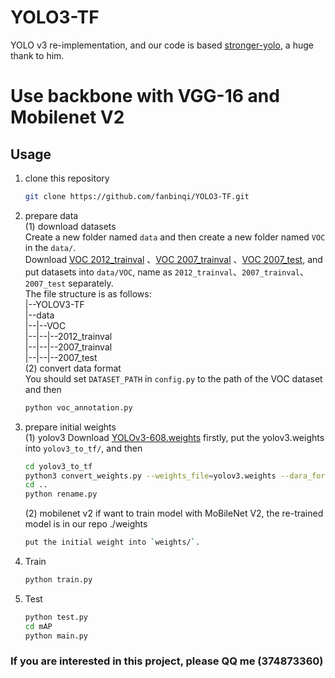 # YOLO3-TF
YOLO v3 re-implementation, and our code is based [stronger-yolo](https://github.com/Stinky-Tofu/Stronger-yolo), a huge thank to him.

# Use backbone with VGG-16 and Mobilenet V2

## Usage
1. clone this repository
    ``` bash
    git clone https://github.com/fanbinqi/YOLO3-TF.git
    ```
2. prepare data<br>
    (1) download datasets<br>
    Create a new folder named `data` and then create a new folder named `VOC` in the `data/`.<br>
    Download [VOC 2012_trainval](http://host.robots.ox.ac.uk/pascal/VOC/voc2012/VOCtrainval_11-May-2012.tar)
    、[VOC 2007_trainval](http://host.robots.ox.ac.uk/pascal/VOC/voc2007/VOCtrainval_06-Nov-2007.tar)
    、[VOC 2007_test](http://host.robots.ox.ac.uk/pascal/VOC/voc2007/VOCtest_06-Nov-2007.tar), and put datasets into `data/VOC`,
    name as `2012_trainval`、`2007_trainval`、`2007_test` separately. <br>
    The file structure is as follows:<br>
    |--YOLOV3-TF<br>
    |--data<br>
    |--|--VOC<br>
    |--|--|--2012_trainval<br>
    |--|--|--2007_trainval<br>
    |--|--|--2007_test<br>
    (2) convert data format<br>
    You should set `DATASET_PATH` in `config.py` to the path of the VOC dataset and then<br>
    ```bash
    python voc_annotation.py
    ```
3. prepare initial weights<br>
    (1) yolov3
    Download [YOLOv3-608.weights](https://pjreddie.com/media/files/yolov3.weights) firstly, 
    put the yolov3.weights into `yolov3_to_tf/`, and then 
    ```bash
    cd yolov3_to_tf
    python3 convert_weights.py --weights_file=yolov3.weights --dara_format=NHWC -- ckpt_file=./saved_model/yolov3_608_coco_pretrained.ckpt
    cd ..
    python rename.py
    ``` 
    (2) mobilenet v2
    if want to train model with MoBileNet V2, the re-trained model is in our repo ./weights
    ```bash
    put the initial weight into `weights/`.
    ```

4. Train<br>
    ``` bash
    python train.py
    ```
5. Test<br>
    ``` bash
    python test.py
    cd mAP
    python main.py
    ```

### If you are interested in this project, please QQ me (374873360)

